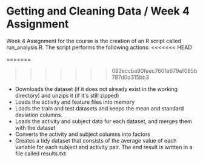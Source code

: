 # Getting and Cleaning Data / Week 4 Assignment

Week 4 Assignment for the course is the creation of an R script called run_analysis.R. The script performs the following actions:
<<<<<<< HEAD

=======
>>>>>>> 082eccba90feec7601a679ef085b787d0d315bb3
- Downloads the dataset (if it does not already exist in the working directory) and unzips it (if it's still zipped)
- Loads the activity and feature files into memory
- Loads the train and test datasets and keeps the mean and standard deviation columns.
- Loads the activity and subject data for each dataset, and merges them with the dataset
- Converts the activity and subject columns into factors
- Creates a tidy dataset that consists of the average value of each variable for each subject and activity pair. The end result is written in a file called results.txt
